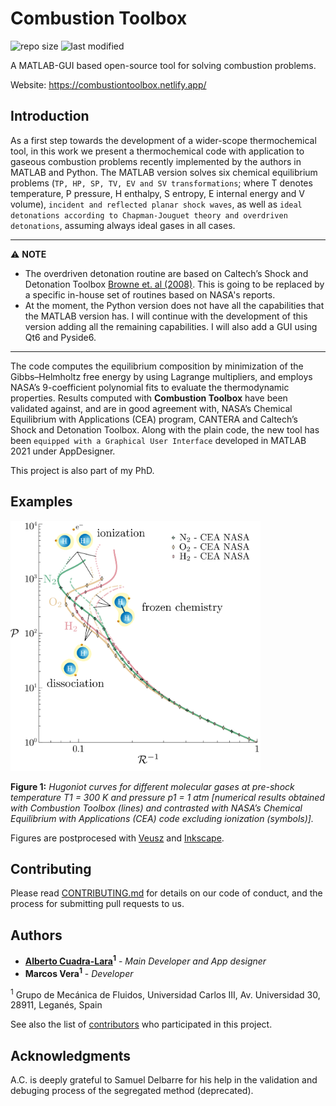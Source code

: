 # Combustion Toolbox
![repo size](https://img.shields.io/github/repo-size/AlbertoCuadra/combustion_toolbox) ![last modified](https://img.shields.io/github/last-commit/AlbertoCuadra/combustion_toolbox)

A MATLAB-GUI based open-source tool for solving combustion problems.

Website: https://combustiontoolbox.netlify.app/


## Introduction
As a first step towards the development of a wider-scope thermochemical tool, in this work we present a thermochemical code with application to gaseous combustion problems recently implemented by the authors in MATLAB and Python. The MATLAB version solves six chemical equilibrium problems (`TP, HP, SP, TV, EV and SV transformations`; where T denotes temperature, P pressure, H enthalpy, S entropy, E internal energy and V volume), `incident and reflected planar shock waves`, as well as `ideal detonations according to Chapman-Jouguet theory and overdriven detonations`, assuming always ideal gases in all cases.

---
⚠️ **NOTE**

- The overdriven detonation routine are based on Caltech’s Shock and Detonation Toolbox [Browne et. al (2008)](https://citeseerx.ist.psu.edu/viewdoc/summary?doi=10.1.1.181.1150&rank=1&q=Numerical%20Solution%20Methods%20for%20Shock%20and%20Detonation%20Jump%20Condit&osm=&ossid=). This is going to be replaced by a specific in-house set of routines based on NASA's reports.
- At the moment, the Python version does not have all the capabilities that the MATLAB version has. I will continue with the development of this version adding all the remaining capabilities. I will also add a GUI using Qt6 and Pyside6.

---

The code computes the equilibrium composition by minimization of the Gibbs–Helmholtz free energy by using Lagrange multipliers, and employs NASA’s 9-coefficient polynomial fits to evaluate the thermodynamic properties. Results computed with **Combustion Toolbox** have been validated against, and are in good agreement with, NASA’s Chemical Equilibrium with Applications (CEA) program, CANTERA and Caltech’s Shock and Detonation Toolbox. Along with the plain code, the new tool has been `equipped with a Graphical User Interface` developed in MATLAB 2021 under AppDesigner.

This project is also part of my PhD.

## Examples

<img src="https://github.com/AlbertoCuadra/combustion_toolbox/blob/master/Validations/Hugoniot_benchmarking.svg" width="400">

**Figure 1:** *Hugoniot curves for different molecular gases at pre-shock temperature T1 = 300 K and pressure p1 = 1 atm \[numerical results obtained with Combustion Toolbox (lines) and contrasted with NASA’s Chemical Equilibrium with Applications (CEA) code excluding ionization (symbols)\].*

Figures are postprocesed with [Veusz](https://github.com/veusz/veusz) and [Inkscape](https://inkscape.org/). 
## Contributing

Please read [CONTRIBUTING.md](https://gist.github.com/PurpleBooth/b24679402957c63ec426) for details on our code of conduct, and the process for submitting pull requests to us.

## Authors

* **[Alberto Cuadra-Lara](https://albertocuadra.netlify.app/)<sup>1</sup>** - *Main Developer and App designer*
* **Marcos Vera<sup>1</sup>** - *Developer*

<sup>1</sup>  Grupo de Mecánica de Fluidos, Universidad Carlos III, Av. Universidad 30, 28911, Leganés, Spain

See also the list of [contributors](https://github.com/AlbertoCuadra/combustion_toolbox/blob/master/CONTRIBUTORS.md) who participated in this project.

## Acknowledgments

A.C. is deeply grateful to Samuel Delbarre for his help in the validation and debuging process of the segregated method (deprecated).
